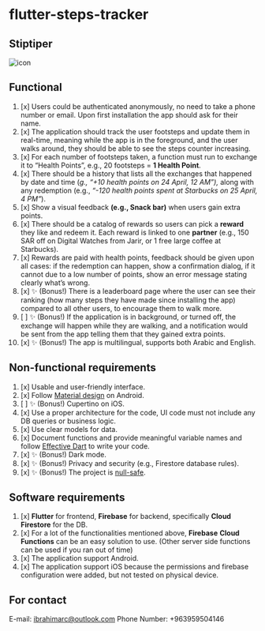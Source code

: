 # flutter-steps-tracker

## Stiptiper 
![icon](https://user-images.githubusercontent.com/36954913/192212139-8ae34e41-4f01-48d9-9ee8-83e0da48ef31.png)


## Functional

1. [x] Users could be authenticated anonymously, no need to take a phone number or email. Upon first installation the app should ask for their name.
2. [x] The application should track the user footsteps and update them in real-time, meaning while the app is in the foreground, and the user walks around, they should be able to see the steps counter increasing.
3. [x] For each number of footsteps taken, a function must run to exchange it to “Health Points”, e.g., 20 footsteps = **1 Health Point**.
4. [x] There should be a history that lists all the exchanges that happened by date and time (*g., “+10 health points on 24 April, 12 AM”),* along with any redemption (e.g., *“-120 health points spent at Starbucks on 25 April, 4 PM”*).
5. [x] Show a visual feedback **(e.g., Snack bar)** when users gain extra points.
6. [x] There should be a catalog of rewards so users can pick a **reward** they like and redeem it. Each reward is linked to one **partner** (e.g., 150 SAR off on Digital Watches from Jarir, or 1 free large coffee at Starbucks).
7. [x] Rewards are paid with health points, feedback should be given upon all cases: if the redemption can happen, show a confirmation dialog, if it cannot due to a low number of points, show an error message stating clearly what’s wrong.
8. [x] ✨ (Bonus!) There is a leaderboard page where the user can see their ranking (how many steps they have made since installing the app) compared to all other users, to encourage them to walk more.
9. [ ] ✨ (Bonus!) If the application is in background, or turned off, the exchange will happen while they are walking, and a notification would be sent from the app telling them that they gained extra points.
10. [x] ✨ (Bonus!) The app is multilingual, supports both Arabic and English.

## Non-functional requirements

1. [x] Usable and user-friendly interface.
2. [x] Follow [Material design](https://material.io/) on Android.
3. [ ] ✨ (Bonus!) Cupertino on iOS.
4. [x] Use a proper architecture for the code, UI code must not include any DB queries or business logic.
5. [x] Use clear models for data.
6. [x] Document functions and provide meaningful variable names and follow [Effective Dart](https://dart.dev/guides/language/effective-dart) to write your code.
7. [x] ✨ (Bonus!) Dark mode.
8. [x] ✨ (Bonus!) Privacy and security (e.g., Firestore database rules).
9. [x] ✨ (Bonus!) The project is [null-safe](https://flutter.dev/docs/null-safety).

## Software requirements

1. [x] **Flutter** for frontend, **Firebase** for backend, specifically **Cloud** **Firestore** for the DB.
2. [x] For a lot of the functionalities mentioned above, **Firebase** **Cloud Functions** can be an easy solution to use. (Other server side functions can be used if you ran out of time)
3. [x] The application support Android.
4. [x] The application support iOS because the permissions and firebase configuration were added, but not tested on physical device.

## For contact
E-mail: ibrahimarc@outlook.com
Phone Number: +963959504146
